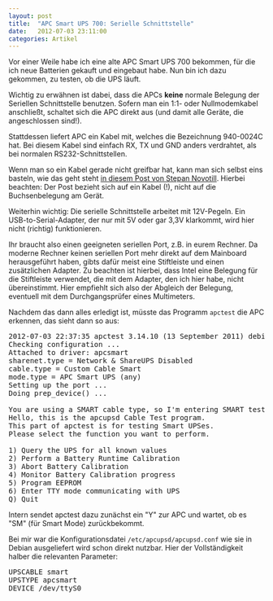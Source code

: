 ```yaml
---
layout: post
title:  "APC Smart UPS 700: Serielle Schnittstelle"
date:   2012-07-03 23:11:00
categories: Artikel
---
```



<p>
Vor einer Weile habe ich eine alte APC Smart UPS 700 bekommen, für die ich neue
Batterien gekauft und eingebaut habe. Nun bin ich dazu gekommen, zu testen, ob
die UPS läuft.
</p>

<p>
Wichtig zu erwähnen ist dabei, dass die APCs <strong>keine</strong> normale
Belegung der Seriellen Schnittstelle benutzen. Sofern man ein 1:1- oder
Nullmodemkabel anschließt, schaltet sich die APC direkt aus (und damit alle
Geräte, die angeschlossen sind!).
</p>

<p>
Stattdessen liefert APC ein Kabel mit, welches die Bezeichnung 940-0024C hat.
Bei diesem Kabel sind einfach RX, TX und GND anders verdrahtet, als bei
normalen RS232-Schnittstellen.
</p>

<p>
Wenn man so ein Kabel gerade nicht greifbar hat, kann man sich selbst eins
basteln, wie das geht steht <a
href="http://lists.alioth.debian.org/pipermail/nut-upsuser/2005-August/000118.html">in
diesem Post von Stepan Novotill</a>. Hierbei beachten: Der Post bezieht sich
auf ein Kabel (!), nicht auf die Buchsenbelegung am Gerät.
</p>

<p>
Weiterhin wichtig: Die serielle Schnittstelle arbeitet mit 12V-Pegeln. Ein
USB-to-Serial-Adapter, der nur mit 5V oder gar 3,3V klarkommt, wird hier nicht
(richtig) funktionieren.
</p>

<p>
Ihr braucht also einen geeigneten seriellen Port, z.B. in eurem Rechner. Da
moderne Rechner keinen seriellen Port mehr direkt auf dem Mainboard
herausgeführt haben, gibts dafür meist eine Stiftleiste und einen zusätzlichen
Adapter. Zu beachten ist hierbei, dass Intel eine Belegung für die Stiftleiste
verwendet, die mit dem Adapter, den ich hier habe, nicht übereinstimmt. Hier
empfiehlt sich also der Abgleich der Belegung, eventuell mit dem
Durchgangsprüfer eines Multimeters.
</p>

<p>
Nachdem das dann alles erledigt ist, müsste das Programm <code>apctest</code>
die APC erkennen, das sieht dann so aus:
</p>

<pre>
2012-07-03 22:37:35 apctest 3.14.10 (13 September 2011) debian
Checking configuration ...
Attached to driver: apcsmart
sharenet.type = Network & ShareUPS Disabled
cable.type = Custom Cable Smart
mode.type = APC Smart UPS (any)
Setting up the port ...
Doing prep_device() ...

You are using a SMART cable type, so I'm entering SMART test mode
Hello, this is the apcupsd Cable Test program.
This part of apctest is for testing Smart UPSes.
Please select the function you want to perform.

1) Query the UPS for all known values
2) Perform a Battery Runtime Calibration
3) Abort Battery Calibration
4) Monitor Battery Calibration progress
5) Program EEPROM
6) Enter TTY mode communicating with UPS
Q) Quit
</pre>

<p>
Intern sendet apctest dazu zunächst ein "Y" zur APC und wartet, ob es "SM" (für
Smart Mode) zurückbekommt.
</p>

<p>
Bei mir war die Konfigurationsdatei <code>/etc/apcupsd/apcupsd.conf</code> wie
sie in Debian ausgeliefert wird schon direkt nutzbar. Hier der Vollständigkeit
halber die relevanten Parameter:
</p>

<pre>
UPSCABLE smart
UPSTYPE apcsmart
DEVICE /dev/ttyS0
</pre>
